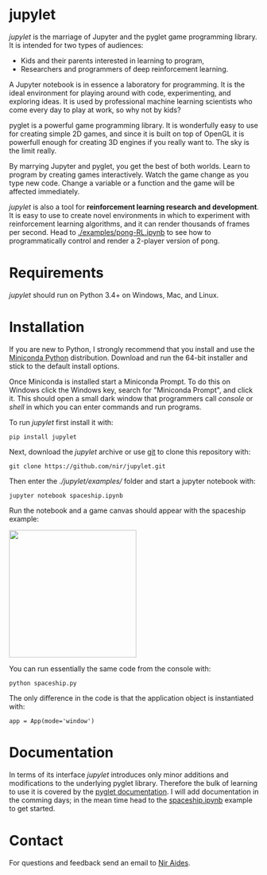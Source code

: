 # jupylet

_jupylet_ is the marriage of Jupyter and the pyglet game programming library. It is intended for two types of audiences:
* Kids and their parents interested in learning to program, 
* Researchers and programmers of deep reinforcement learning.

A Jupyter notebook is in essence a laboratory for programming. It is the ideal environment for playing around with code, experimenting, and exploring ideas. It is used by professional machine learning scientists who come every day to play at work, so why not by kids?

pyglet is a powerful game programming library. It is wonderfully easy to use for creating simple 2D games, and since it is built on top of OpenGL it is powerfull enough for creating 3D engines if you really want to. The sky is the limit really.

By marrying Jupyter and pyglet, you get the best of both worlds. Learn to program by creating games interactively. Watch the game change as you type new code. Change a variable or a function and the game will be affected immediately. 

_jupylet_ is also a tool for **reinforcement learning research and development**. It is easy to use to create novel environments in which to experiment with reinforcement learning algorithms, and it can render thousands of frames per second. Head to [./examples/pong-RL.ipynb](https://github.com/nir/jupylet/blob/master/examples/pong-RL.ipynb) to see how to programmatically control and render a 2-player version of pong.

# Requirements

_jupylet_ should run on Python 3.4+ on Windows, Mac, and Linux.

# Installation

If you are new to Python, I strongly recommend that you install and use the [Miniconda Python](https://docs.conda.io/en/latest/miniconda.html) distribution. Download and run the 64-bit installer and stick to the default install options.

Once Miniconda is installed start a Miniconda Prompt. To do this on Windows click the Windows key, search for "Miniconda Prompt", and click it. This should open a small dark window that programmers call _console_ or _shell_ in which you can enter commands and run programs.

To run _jupylet_ first install it with:

    pip install jupylet

Next, download the _jupylet_ archive or use [git](https://git-scm.com/) to clone this repository with:

    git clone https://github.com/nir/jupylet.git

Then enter the _./jupylet/examples/_ folder and start a jupyter notebook with:

    jupyter notebook spaceship.ipynb

Run the notebook and a game canvas should appear with the spaceship example:

<img src="https://raw.githubusercontent.com/nir/jupylet/master/docs/images/spaceship.gif" width="256" height="256" />

You can run essentially the same code from the console with:

    python spaceship.py

The only difference in the code is that the application object is instantiated with:

    app = App(mode='window')

# Documentation

In terms of its interface _jupylet_ introduces only minor additions and modifications to the underlying pyglet library. Therefore the bulk of learning to use it is covered by the [pyglet documentation](https://pyglet.readthedocs.io/en/stable/). I will add documentation in the comming days; in the mean time head to the [spaceship.ipynb](https://github.com/nir/jupylet/blob/master/examples/spaceship.ipynb) example to get started. 

# Contact

For questions and feedback send an email to [Nir Aides](mailto:nir@winpdb.org).

